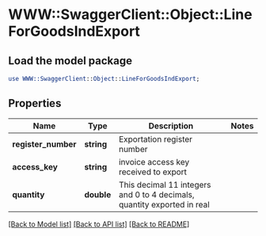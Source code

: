 # WWW::SwaggerClient::Object::LineForGoodsIndExport

## Load the model package
```perl
use WWW::SwaggerClient::Object::LineForGoodsIndExport;
```

## Properties
Name | Type | Description | Notes
------------ | ------------- | ------------- | -------------
**register_number** | **string** | Exportation register number | 
**access_key** | **string** | invoice access key received to export | 
**quantity** | **double** | This decimal 11 integers and 0 to 4 decimals, quantity exported in real | 

[[Back to Model list]](../README.md#documentation-for-models) [[Back to API list]](../README.md#documentation-for-api-endpoints) [[Back to README]](../README.md)


